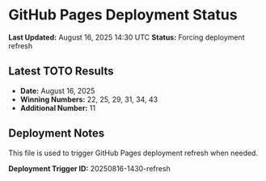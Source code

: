 # GitHub Pages Deployment Status

**Last Updated:** August 16, 2025 14:30 UTC
**Status:** Forcing deployment refresh

## Latest TOTO Results
- **Date:** August 16, 2025
- **Winning Numbers:** 22, 25, 29, 31, 34, 43
- **Additional Number:** 11

## Deployment Notes
This file is used to trigger GitHub Pages deployment refresh when needed.

**Deployment Trigger ID:** 20250816-1430-refresh
